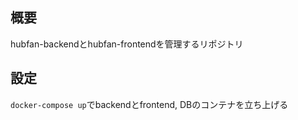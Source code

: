 ## 概要
hubfan-backendとhubfan-frontendを管理するリポジトリ

## 設定
`docker-compose up`でbackendとfrontend, DBのコンテナを立ち上げる
